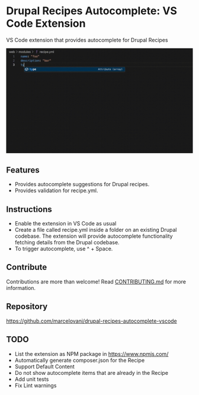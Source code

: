 # Drupal Recipes Autocomplete: VS Code Extension
VS Code extension that provides autocomplete for Drupal Recipes

![Autocomplete](docs/drupal-recipes-autocomplete.gif)

## Features

- Provides autocomplete suggestions for Drupal recipes.
- Provides validation for recipe.yml.

## Instructions

- Enable the extension in VS Code as usual
- Create a file called recipe.yml inside a folder on an existing Drupal codebase. The extension will provide autocomplete functionality fetching details from the Drupal codebase.
- To trigger autocomplete, use ^ + Space.

## Contribute

Contributions are more than welcome! Read [CONTRIBUTING.md](./CONTRIBUTING.md) for more information.

## Repository
https://github.com/marcelovani/drupal-recipes-autocomplete-vscode

## TODO
- List the extension as NPM package in https://www.npmjs.com/
- Automatically generate composer.json for the Recipe
- Support Default Content
- Do not show autocomplete items that are already in the Recipe
- Add unit tests
- Fix Lint warnings
